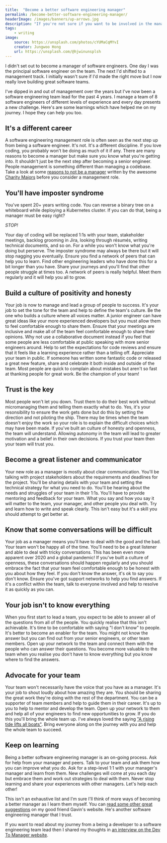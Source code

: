 ```yaml
---
title:  "Become a better software engineering manager"
permalink: /become-better-software-engineering-manager/
headerImage: /images/banners/up-arrows.jpg
description: "If you're not sure if you want to be involved in the management of teams building software, here are a few thoughts on what makes it takes to become a better software engineering manager."
tags:
    - writing
image:
    source: https://unsplash.com/photos/cYUMaCqMYvI
    creator: Jungwoo Hong
    url: https://unsplash.com/@hjwinunsplsh
---
```


I didn't set out to become a manager of software engineers. One day I was the principal software engineer on the team. The next I'd shifted to a management track. I initially wasn't sure if I'd made the right move but I now really love building great software teams.

I've dipped in and out of management over the years but I've now been a software engineering team lead for the past 4 years. I manage a team of 8 software engineers of different levels of experience and every day presents a new challenge. Here's are some learnings which have helped me on my journey. I hope they can help you too.

## It's a different career

A software engineering management role is often seen as the next step up from being a software engineer. It's not. It's a different discipline. If you love coding, you probably won't be doing as much of it if any. There are many reasons to become a manager but make sure you know what you're getting into. It shouldn't just be the next step after becoming a senior engineer. People management is something different than managing a codebase. Take a look at some [reasons to not be a manager](https://charity.wtf/2019/09/08/reasons-not-to-be-a-manager/) written by the awesome [Charity Majors](https://twitter.com/mipsytipsy) before you consider a management role.

## You'll have imposter syndrome

You've spent 20+ years writing code. You can reverse a binary tree on a whiteboard while deploying a Kubernetes cluster. If you can do that, being a manager must be easy right?

*STOP!*

Your day of coding will be replaced 1:1s with your team, stakeholder meetings, backlog grooming in Jira, looking through résumés, writing technical documents, and so on. For a while you won't know what you're doing but perserve. The imposter syndrome may always be there but it will stop nagging you eventually. Ensure you find a network of peers that can help you to learn. Find other engineering leaders who have done this for a bit longer than you have. Share your journeys and you'll find that other people struggle at times too. A network of peers is really helpful. Meet them regularly and it will help you all to grow.

## Build a culture of positivity and honesty

Your job is now to manage and lead a group of people to success. It's your job to set the tone for the team and help to define the team's culture. Be the one who builds a culture where all voices matter. A junior engineer can have great ideas like your more experienced developers but you must allow them to feel comfortable enough to share them. Ensure that your meetings are inclusive and make all of the team feel comfortable enough to share their opinions. Why not use a collaborative document instead if you feel that some people are less comfortable at public speaking with more senior engineers around. Help to set the expectations for code reviews and ensure that it feels like a learning experience rather than a telling off. Appreciate your team in public. If someone has written some fantastic code or released a great new feature, share and celebrate it both inside and outside of the team. Most people are quick to complain about mistakes but aren't so fast at thanking people for great work. Be the champion of your team!

## Trust is the key

Most people won't let you down. Trust them to do their best work without micromanaging them and telling them exactly what to do. Yes, it's your resonsibility to ensure the work gets done but do this by setting the direction and not piloting the ship. There may be times when the team doesn't enjoy the work so your role is to explain the difficult choices which may have been made. If you've built an culture of honesty and openness, the team will understand. Allowing autonomy in the team will lead to greater motivation and a belief in their own decisions. If you trust your team then your team will trust you. 

## Become a great listener and communicator

Your new role as a manager is mostly about clear communication. You'll be talking with project stakeholders about the requirements and deadlines for the project. You'll be sharing details with your team and setting the technical strategy for what you need to do. You'll be hearing about the needs and struggles of your team in their 1:1s. You'll have to provide mentoring and feedback for your team. What you say and how you say it will matter to the team, your manager, and other people you deal with. Try and learn how to write and speak clearly. This isn't easy but it's a skill you should attempt to get better at.

## Know that some conversations will be difficult

Your job as a manager means you'll have to deal with the good and the bad. Your team won't be happy all of the time. You'll need to be a great listener and able to deal with tricky conversations. This has been even more apparent over 2020 and a global pandemic! If you've built a culture of openness, these conversations should happen regularly and you should embrace the fact that your team feel comfortable enough to be honest with you about how they feel. If you don't know the answer, it's ok to say you don't know. Ensure you've got support networks to help you find answers. If it's a conflict within the team, talk to everyone involved and help to resolve it as quickly as you can.

## Your job isn't to know everything

When you first start to lead a team, you expect to be able to answer all of the questions from all of the people. You quickly realise that this isn't achievable. It's time to be comfortable with saying "I don't know" to people. It's better to become an enabler for the team. You might not know the answer but you can find out from your senior engineers, or other team members. Open up your network to the team and connect them with the people who can answer their questions. You become more valuable to the team when you realise you don't have to know everything but you know where to find the answers.

## Advocate for your team

Your team won't necessarily have the voice that you have as a manager. It's your job to shout loudly about how amazing they are. You should be sharing the great work they're doing with the rest of the department. You can be a supporter of team members and help to guide them in their career. It's up to you to help to mentor and develop the team. Open up your network to them and help all of your engineers to find new opportunities to grow. If you do this you'll bring the whole team up. I've always loved the saying ["A rising tide lifts all boats"](https://en.wikipedia.org/wiki/A_rising_tide_lifts_all_boats). Bring everyone along on the journey with you and help the whole team to succeed.
## Keep on learning

Being a better software engineering manager is an on-going process. Ask for help from your manager and peers. Talk to your team and ask them how you can improve what you do. Ask for a step-level 1:1 with your manager's manager and learn from them. New challenges will come at you each day but embrace them and work out strategies to deal with them. Never stop learning and share your experiences with other managers. Let's help each other!

This isn't an exhaustive list and I'm sure I'll think of more ways of becoming a better manager as I learn them myself. You can [read some other great suggestions](https://mdcore.github.io/2020/12/22/Towards-a-High-View-of-Managers.html) on my good friend Gavin's website. He's another software engineering manager that I trust.

If you want to read about my journey from a being a developer to a software engineering team lead then I shared my thoughts in [an interview on the Dev To Manager website](https://devtomanager.com/interviews/marc-littlemore/).
